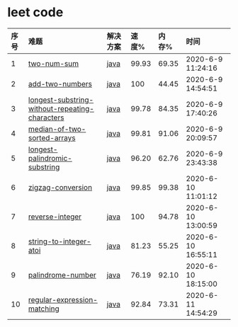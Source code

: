 # leet code

| 序号 | 难题 | 解决方案 | 速度% | 内存% | 时间 |
|:---|:---|:---|:---|:---|:---|
| 1 | [two-num-sum](doc/001-two-num-sum.md) | [java](https://github.com/houbb/leetcode/blob/master/src/main/java/com/github/houbb/leetcode/TwoNumSum.java) |  99.93 | 69.35  | 2020-6-9 11:24:16 |
| 2 | [add-two-numbers](doc/002-add-two-numbers.md) | [java](https://github.com/houbb/leetcode/blob/master/src/main/java/com/github/houbb/leetcode/AddTwoNumbersLeetCodeVersion3.java) |  100 | 44.45  | 2020-6-9 14:54:51 |
| 3 | [longest-substring-without-repeating-characters](doc/003-longest-substring-without-repeating-characters.md) | [java](https://github.com/houbb/leetcode/blob/master/src/main/java/com/github/houbb/leetcode/LongestSubstringWithoutRepeatingCharacters.java) |  99.78 | 84.35  | 2020-6-9 17:40:26 |
| 4 | [median-of-two-sorted-arrays](doc/004-median-of-two-sorted-arrays.md) | [java](https://github.com/houbb/leetcode/blob/master/src/main/java/com/github/houbb/leetcode/MedianOfTwoSortedArrays.java) |  99.81 | 91.06  | 2020-6-9 20:09:57 |
| 5 | [longest-palindromic-substring](doc/005-longest-palindromic-substring.md) | [java](https://github.com/houbb/leetcode/blob/master/src/main/java/com/github/houbb/leetcode/LongestPalindromicSubstringManacher.java) |  96.20 | 62.76  | 2020-6-9 23:43:38 |
| 6 | [zigzag-conversion](doc/006-zigzag-conversion.md) | [java](https://github.com/houbb/leetcode/blob/master/src/main/java/com/github/houbb/leetcode/ZigzagConversion.java) |  99.85 | 99.38  | 2020-6-10 11:01:12 |
| 7 | [reverse-integer](doc/007-reverse-integer.md) | [java](https://github.com/houbb/leetcode/blob/master/src/main/java/com/github/houbb/leetcode/ReverseInteger.java) |  100 | 94.78  | 2020-6-10 13:00:59 |
| 8 | [string-to-integer-atoi](doc/008-string-to-integer-atoi.md) | [java](https://github.com/houbb/leetcode/blob/master/src/main/java/com/github/houbb/leetcode/StringToIntegerAtoiOptimize.java) |  81.23 |  55.25  | 2020-6-10 16:55:11 |
| 9 | [palindrome-number](doc/009-palindrome-number.md) | [java](https://github.com/houbb/leetcode/blob/master/src/main/java/com/github/houbb/leetcode/PalindromeNumberOptimize.java) |  76.19 |  92.10  | 2020-6-10 18:15:00 |
| 10 | [regular-expression-matching](doc/010-regular-expression-matching.md) | [java](https://github.com/houbb/leetcode/blob/master/src/main/java/com/github/houbb/leetcode/PalindromeNumberOptimize.java) |  92.84 |  73.31  | 2020-6-11 14:54:29 |